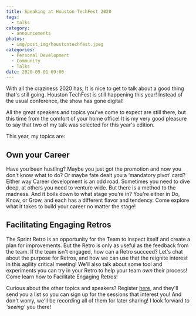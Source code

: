 ```yaml
---
title: Speaking at Houston TechFest 2020
tags:
  - talks
category:
  - announcements
photos:
  - img/post_img/houstontechfest.jpeg
categories:
  - Personal Development
  - Community
  - Talks
date: 2020-09-01 09:00
---
```


With all the craziness 2020 has, It is nice to get to talk about a good thing that's still going. Houston TechFest is still happening this year! Instead of the usual conference, the show has gone digital!

All the great speakers and topics you've come to expect are still there, but this time from the comfort of your home office! It is my very good pleasure to say that two of my talk was selected for this year's edition.

This year, my topics are:

## Own your Career

Have you been hustling? Maybe you just got the promotion and now you don't know what to do? Or maybe fate dealt you a ‘mandatory pivot’ card? Either way Career development is an odd road. Sometimes you need to dive deep, at others you need to venture wide. But there is a method to the madness. And it boils down to what stage you’re in? You're either in Do, Know, or Grow, and each has a different flavor and tendency. Come explore what it takes to build your career no matter the stage!

## Facilitating Engaging Retros

The Sprint Retro is an opportunity for the Team to inspect itself and create a plan for improvements. But the Retro is only as useful as the feedback from the team. If the team isn't engaged, how can a Retro succeed? Let's chat about the purpose for Retros, and how we can use that the reignite interest in this agility critical meeting! We'll also talk about some tool and experiments you can try in your Retro to help your team _own_ their process! Come learn how to Facilitate Engaging Retros!

Curious about the other topics and speakers? Register [here](https://www.eventbrite.com/e/houston-techfest-2020-tickets-117714624611), and they'll send you a list so you can sign up for the sessions that interest you! And don't worry, we'll be recording all of them for later sharing! I look forward to _'seeing'_ you there!
